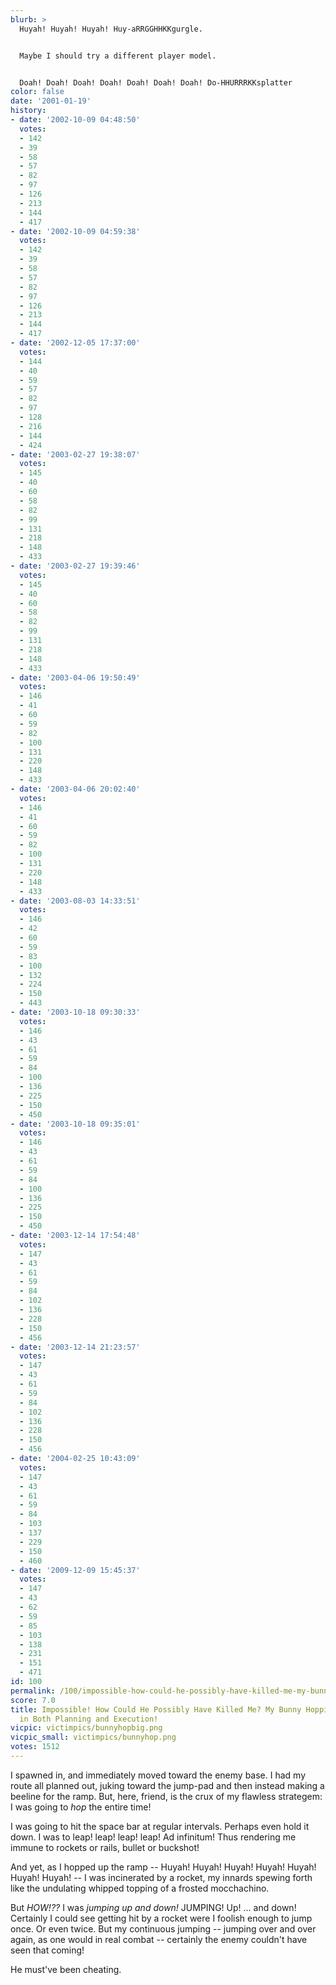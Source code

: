 ```yaml
---
blurb: >
  Huyah! Huyah! Huyah! Huy-aRRGGHHKKgurgle.


  Maybe I should try a different player model.


  Doah! Doah! Doah! Doah! Doah! Doah! Doah! Do-HHURRRKKsplatter
color: false
date: '2001-01-19'
history:
- date: '2002-10-09 04:48:50'
  votes:
  - 142
  - 39
  - 58
  - 57
  - 82
  - 97
  - 126
  - 213
  - 144
  - 417
- date: '2002-10-09 04:59:38'
  votes:
  - 142
  - 39
  - 58
  - 57
  - 82
  - 97
  - 126
  - 213
  - 144
  - 417
- date: '2002-12-05 17:37:00'
  votes:
  - 144
  - 40
  - 59
  - 57
  - 82
  - 97
  - 128
  - 216
  - 144
  - 424
- date: '2003-02-27 19:38:07'
  votes:
  - 145
  - 40
  - 60
  - 58
  - 82
  - 99
  - 131
  - 218
  - 148
  - 433
- date: '2003-02-27 19:39:46'
  votes:
  - 145
  - 40
  - 60
  - 58
  - 82
  - 99
  - 131
  - 218
  - 148
  - 433
- date: '2003-04-06 19:50:49'
  votes:
  - 146
  - 41
  - 60
  - 59
  - 82
  - 100
  - 131
  - 220
  - 148
  - 433
- date: '2003-04-06 20:02:40'
  votes:
  - 146
  - 41
  - 60
  - 59
  - 82
  - 100
  - 131
  - 220
  - 148
  - 433
- date: '2003-08-03 14:33:51'
  votes:
  - 146
  - 42
  - 60
  - 59
  - 83
  - 100
  - 132
  - 224
  - 150
  - 443
- date: '2003-10-18 09:30:33'
  votes:
  - 146
  - 43
  - 61
  - 59
  - 84
  - 100
  - 136
  - 225
  - 150
  - 450
- date: '2003-10-18 09:35:01'
  votes:
  - 146
  - 43
  - 61
  - 59
  - 84
  - 100
  - 136
  - 225
  - 150
  - 450
- date: '2003-12-14 17:54:48'
  votes:
  - 147
  - 43
  - 61
  - 59
  - 84
  - 102
  - 136
  - 228
  - 150
  - 456
- date: '2003-12-14 21:23:57'
  votes:
  - 147
  - 43
  - 61
  - 59
  - 84
  - 102
  - 136
  - 228
  - 150
  - 456
- date: '2004-02-25 10:43:09'
  votes:
  - 147
  - 43
  - 61
  - 59
  - 84
  - 103
  - 137
  - 229
  - 150
  - 460
- date: '2009-12-09 15:45:37'
  votes:
  - 147
  - 43
  - 62
  - 59
  - 85
  - 103
  - 138
  - 231
  - 151
  - 471
id: 100
permalink: /100/impossible-how-could-he-possibly-have-killed-me-my-bunny-hopping-was-flawless-in-both-planning-and-execution/
score: 7.0
title: Impossible! How Could He Possibly Have Killed Me? My Bunny Hopping Was Flawless
  in Both Planning and Execution!
vicpic: victimpics/bunnyhopbig.png
vicpic_small: victimpics/bunnyhop.png
votes: 1512
---
```


I spawned in, and immediately moved toward the enemy base. I had my
route all planned out, juking toward the jump-pad and then instead
making a beeline for the ramp. But, here, friend, is the crux of my
flawless strategem: I was going to *hop* the entire time!

I was going to hit the space bar at regular intervals. Perhaps even hold
it down. I was to leap! leap! leap! leap! Ad infinitum! Thus rendering
me immune to rockets or rails, bullet or buckshot!

And yet, as I hopped up the ramp -- Huyah! Huyah! Huyah! Huyah! Huyah!
Huyah! Huyah! -- I was incinerated by a rocket, my innards spewing forth
like the undulating whipped topping of a frosted mocchachino.

But *HOW!??* I was *jumping up and down!* JUMPING! Up! ... and down!
Certainly I could see getting hit by a rocket were I foolish enough to
jump once. Or even twice. But my continuous jumping -- jumping over and
over again, as one would in real combat -- certainly the enemy couldn't
have seen that coming!

He must've been cheating.